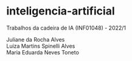 # inteligencia-artificial
Trabalhos da cadeira de IA (INF01048) - 2022/1

Juliane da Rocha Alves  
Luiza Martins Spinelli Alves  
Maria Eduarda Neves Toneto